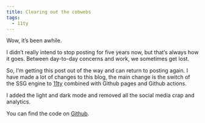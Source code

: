 ```yaml
---
title: Clearing out the cobwebs
tags:
  - 11ty
---
```

Wow, it’s been awhile. 

I didn’t really intend to stop posting for five years now, but that’s always how it goes. Between day-to-day concerns and work, we sometimes get lost.

So, I’m getting this post out of the way and can return to posting again. I have made a lot of changes to this blog, the main change is the switch of the SSG engine to [11ty](https://www.11ty.dev/) combined with Github pages and Github actions. 

I added the light and dark mode and removed all the social media crap and analytics.

You can find the code on [Github](https://github.com/daker/daker.github.io).
